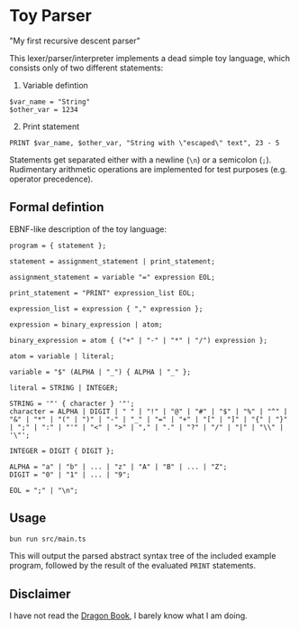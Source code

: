 # Toy Parser

"My first recursive descent parser"

This lexer/parser/interpreter implements a dead simple toy language, which consists only of two different statements:

1. Variable defintion

```
$var_name = "String"
$other_var = 1234
```

2. Print statement

```
PRINT $var_name, $other_var, "String with \"escaped\" text", 23 - 5
```

Statements get separated either with a newline (`\n`) or a semicolon (`;`). Rudimentary arithmetic operations are implemented for test purposes (e.g. operator precedence).

## Formal defintion

EBNF-like description of the toy language:

```ebnf
program = { statement };

statement = assignment_statement | print_statement;

assignment_statement = variable "=" expression EOL;

print_statement = "PRINT" expression_list EOL;

expression_list = expression { "," expression };

expression = binary_expression | atom;

binary_expression = atom { ("+" | "-" | "*" | "/") expression };

atom = variable | literal;

variable = "$" (ALPHA | "_") { ALPHA | "_" };

literal = STRING | INTEGER;

STRING = '"' { character } '"';
character = ALPHA | DIGIT | " " | "!" | "@" | "#" | "$" | "%" | "^" | "&" | "*" | "(" | ")" | "-" | "_" | "=" | "+" | "[" | "]" | "{" | "}" | ";" | ":" | "'" | "<" | ">" | "," | "." | "?" | "/" | "|" | "\\" | '\"';

INTEGER = DIGIT { DIGIT };

ALPHA = "a" | "b" | ... | "z" | "A" | "B" | ... | "Z";
DIGIT = "0" | "1" | ... | "9";

EOL = ";" | "\n";
```
## Usage

```bash
bun run src/main.ts
```

This will output the parsed abstract syntax tree of the included example program, followed by the result of the evaluated `PRINT` statements.

## Disclaimer

I have not read the [Dragon Book](https://suif.stanford.edu/dragonbook/), I barely know what I am doing.